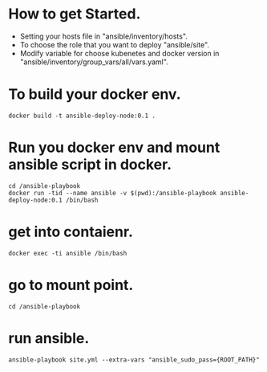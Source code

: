 # How to get Started.
* Setting your hosts file in "ansible/inventory/hosts".
* To choose the role that you want to deploy "ansible/site".
* Modify variable for choose kubenetes and docker version in "ansible/inventory/group_vars/all/vars.yaml".
# To build your docker env.
`docker build -t ansible-deploy-node:0.1 .`
# Run you docker env and mount ansible script in docker.
```
cd /ansible-playbook
docker run -tid --name ansible -v $(pwd):/ansible-playbook ansible-deploy-node:0.1 /bin/bash
```
# get into contaienr.
`docker exec -ti ansible /bin/bash`
# go to mount point.
`cd /ansible-playbook`
# run ansible.
`ansible-playbook site.yml --extra-vars "ansible_sudo_pass={ROOT_PATH}"`